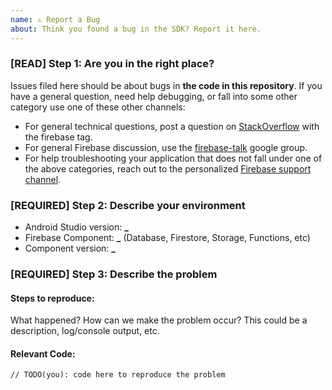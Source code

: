 ```yaml
---
name: ⚠️ Report a Bug
about: Think you found a bug in the SDK? Report it here.
---
```


<!-- DO NOT DELETE
validate_template=true
template_path=.github/ISSUE_TEMPLATE/bug.md
-->

### [READ] Step 1: Are you in the right place?

Issues filed here should be about bugs in **the code in this repository**. If you have a general
question, need help debugging, or fall into some other category use one of these other channels:

- For general technical questions, post a question on [StackOverflow](http://stackoverflow.com/)
  with the firebase tag.
- For general Firebase discussion, use the
  [firebase-talk](https://groups.google.com/forum/#!forum/firebase-talk) google group.
- For help troubleshooting your application that does not fall under one of the above categories,
  reach out to the personalized [Firebase support channel](https://firebase.google.com/support/).

### [REQUIRED] Step 2: Describe your environment

- Android Studio version: **\_**
- Firebase Component: **\_** (Database, Firestore, Storage, Functions, etc)
- Component version: **\_**

### [REQUIRED] Step 3: Describe the problem

#### Steps to reproduce:

What happened? How can we make the problem occur? This could be a description, log/console output,
etc.

#### Relevant Code:

```
// TODO(you): code here to reproduce the problem
```

